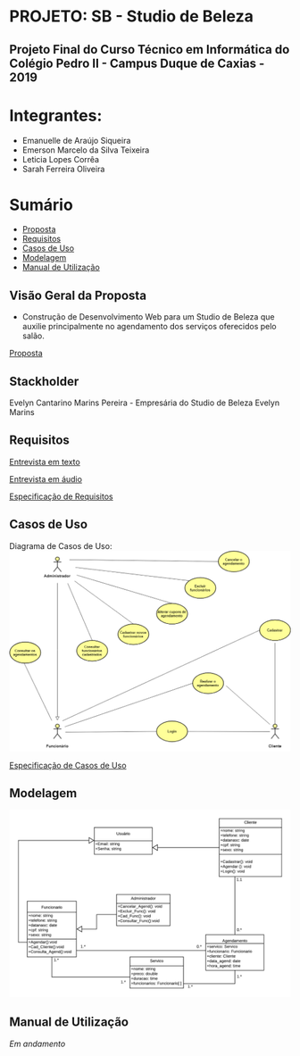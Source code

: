 # PROJETO: SB - Studio de Beleza
## Projeto Final do Curso Técnico em Informática do Colégio Pedro II - Campus Duque de Caxias - 2019

# Integrantes:
- Emanuelle de Araújo Siqueira
- Emerson Marcelo da Silva Teixeira
- Leticia Lopes Corrêa
- Sarah Ferreira Oliveira

# Sumário
- [Proposta](#Visão-Geral-da-Proposta)
- [Requisitos](#Requisitos)
- [Casos de Uso](#Casos-de-Uso)
- [Modelagem](#Modelagem)
- [Manual de Utilização](#Manual-de-Utilização)

## Visão Geral da Proposta
- Construção de Desenvolvimento Web para um Studio de Beleza que auxilie principalmente no agendamento dos serviços oferecidos pelo salão.

[Proposta](https://github.com/cp2-dc-info-projeto-final/sb-studio-de-beleza/blob/master/proposta.md)

## Stackholder
 Evelyn Cantarino Marins Pereira - Empresária do Studio de Beleza Evelyn Marins

## Requisitos
[Entrevista em texto](https://github.com/cp2-dc-info-projeto-final/sb-studio-de-beleza/blob/master/entrevista.md)

[Entrevista em áudio](https://github.com/cp2-dc-info-projeto-final/sb-studio-de-beleza/blob/master/entrevista.mp3)

[Especificação de Requisitos](https://github.com/cp2-dc-info-projeto-final/sb-studio-de-beleza/blob/master/requisitos.md)

## Casos de Uso
Diagrama de Casos de Uso:
![Diagrama de Casos de Uso](diagrama-de-casos-de-uso.png)

[Especificação de Casos de Uso](https://github.com/cp2-dc-info-projeto-final/sb-studio-de-beleza/blob/master/casos-de-uso.md)

## Modelagem
![Diagrama de Classes](diagrama-de-classes.png)

## Manual de Utilização
*Em andamento*
